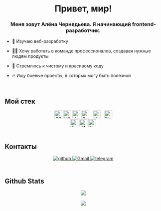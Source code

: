 <div align="center">
  <h1>Привет, мир!</h1>
</div>

### <div align="center">Меня зовут Алёна Чернядьева. Я начинающий frontend-разработчик.</div> 

- 🔭 Изучаю веб-разработку

- 🧑‍💻 Хочу работать в команде профессионалов, создавая нужные людям продукты

- 📝 Стремлюсь к чистому и красивому коду

- 🔥 Ищу боевые проекты, в которых могу быть полезной

<br/>

## Мой стек  
<div align="center">  

<img src="https://img.shields.io/badge/CSS3-282C34?logo=css3&logoColor=E34F26" alt="CSS3 logo" title="HTML5" height="25" />
<img src="https://img.shields.io/badge/HTML5-282C34?logo=html5&logoColor=E34F26" alt="HTML5 logo" title="HTML5" height="25" />
<img src="https://img.shields.io/badge/JavaScript-282C34?logo=javascript&logoColor=F7DF1E" alt="JavaScript logo" title="JavaScript" height="25" />
<img src="https://img.shields.io/badge/React-282C34?logo=react&logoColor=61DAFB" alt="React logo" title="React" height="25" />
&nbsp;
<img src="https://img.shields.io/badge/VS%20Code-282C34?logo=visual-studio-code&logoColor=007ACC" alt="Visual Studio Code logo" title="Visual Studio Code" height="25" />
&nbsp;
<img src="https://img.shields.io/badge/Figma-282C34?logo=figma&logoColor=007ACC" alt="Figma logo" title="Figma" height="25" />
</div>
<div align="center">  
<img src="https://img.shields.io/badge/Express-282C34?logo=express&logoColor=FFFFFF" alt="Express.js logo" title="Express.js" height="25" />
<img src="https://img.shields.io/badge/MongoDB-282C34?logo=mongodb&logoColor=47A248" alt="MongoDB logo" title="MongoDB" height="25" />
<img src="https://img.shields.io/badge/Node.js-282C34?logo=node.js&logoColor=339933" alt="Node.js logo" title="Node.js" height="25" />
</div>
<br/>

## Контакты 
<div align="center">
<a href="https://github.com/acherrry" target="_blank">
<img src=https://img.shields.io/badge/github-%2324292e.svg?&style=for-the-badge&logo=github&logoColor=white alt=github style="margin-bottom: 5px;" />
</a>
<a href="mailto:alyonka_chernyadeva@mail.ru" target="_blank">
<img src=https://img.shields.io/badge/gmail-%2324292e.svg?&style=for-the-badge&logo=gmail&logoColor=white alt=Gmail style="margin-bottom: 5px;" />
</a>  
<a href="http://t.me/a_chery" target="_blank">
<img src=https://img.shields.io/badge/telegram-%2324292e.svg?&style=for-the-badge&logo=telegram&logoColor=white alt=telegram style="margin-bottom: 5px;" />
</a>  
</div>  
  
<br/> 

## Github Stats  
<div align="center">
<img src="https://github-readme-stats.vercel.app/api/top-langs/?username=acherrry" align="center" />
</div>  
<br/>  

<div align="center">
<img src="https://komarev.com/ghpvc/?username=acherrry&&style=flat-square" align="center" />
</div>  
  
<br/> 